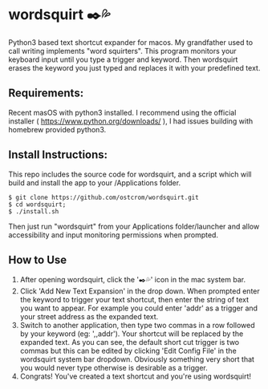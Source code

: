# wordsquirt ✒️💦
 Python3 based text shortcut expander for macos. My grandfather used to call writing implements "word squirters". This program monitors your keyboard input until you type a trigger and keyword. Then wordsquirt erases the keyword you just typed and replaces it with your predefined text. 

## Requirements:
Recent masOS with python3 installed. I recommend using the official installer ( https://www.python.org/downloads/ ), I had issues building with homebrew provided python3.

## Install Instructions:

This repo includes the source code for wordsquirt, and a script which will build and install the app to your /Applications folder.

```
$ git clone https://github.com/ostcrom/wordsquirt.git
$ cd wordsquirt;
$ ./install.sh
```
Then just run "wordsquirt" from your Applications folder/launcher and allow accessibility and input monitoring permissions when prompted.

## How to Use
1. After opening wordsquirt, click the '✒️💦' icon in the mac system bar.
2. Click 'Add New Text Expansion' in the drop down. When prompted enter the keyword to trigger your text shortcut, then enter the string of text you want to appear. For example you could enter 'addr' as a trigger and your street address as the expanded text.
3. Switch to another application, then type two commas in a row followed by your keyword (eg: ',,addr'). Your shortcut will be replaced by the expanded text. As you can see, the default short cut trigger is two commas but this can be edited by clicking 'Edit Config File' in the wordsquirt system bar dropdown. Obviously something very short that you would never type otherwise is desirable as a trigger.
4. Congrats! You've created a text shortcut and you're using wordsquirt!
